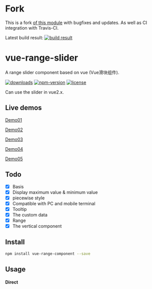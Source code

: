 # Fork

This is a fork [of this module](https://github.com/xwpongithub/vue-range-slider) with
bugfixes and updates. As well as CI integration with Travis-CI.

Latest build result: [![build result](https://api.travis-ci.org/wsdookadr/vue-range-slider.svg)](https://api.travis-ci.org/wsdookadr/vue-range-slider.svg)

# vue-range-slider
A range slider component based on vue (Vue滑块组件).

[![downloads](https://img.shields.io/npm/dt/vue-range-component.svg)](https://www.npmjs.com/package/vue-range-component)
[![npm-version](https://img.shields.io/npm/v/vue-range-component.svg)](https://www.npmjs.com/package/vue-range-component)
[![license](https://img.shields.io/npm/l/express.svg)]()

Can use the slider in vue2.x.

## Live demos

[Demo01](https://jsfiddle.net/xwpongithub/mtzpr21g/)

[Demo02](https://jsfiddle.net/xwpongithub/njdwphrm/)

[Demo03](https://jsfiddle.net/xwpongithub/q3xpkgcy/)

[Demo04](https://jsfiddle.net/xwpongithub/0skre953/)

[Demo05](https://jsfiddle.net/xwpongithub/vfgw1hks/)

## Todo

- [x] Basis
- [x] Display maximum value & minimum value
- [x] piecewise style
- [x] Compatible with PC and mobile terminal
- [x] Tooltip
- [x] The custom data
- [x] Range
- [x] The vertical component

## Install
``` bash
npm install vue-range-component --save
```

## Usage

#### Direct <script> include

```html
  <link rel="stylesheet" href="https://unpkg.com/vue-range-component@1.0.3/dist/vue-range-slider.min.css">
  <script src="https://unpkg.com/vue-range-component@1.0.3/dist/vue-range-slider.min.js"></script>
```

#### Use in vue project

```html
<template>
  <div>
    <vue-range-slider ref="slider" v-model="value"></vue-range-slider>
  </div>
</template>
<script>
import 'vue-range-component/dist/vue-range-slider.css'
import VueRangeSlider from 'vue-range-component'

export default {
  data() {
    return {
      value: 1
    }
  },
  components: {
    VueRangeSlider
  }
}
</script>
```

## Exceptions
if the component initialization in a `v-show="false" / display: none` container or use `transform / animation / margin` to change the location of the component, there may be an exception ( The slider cannot be used, because the component can not initialize the size or slider position ).

The solution:
 1. using `v-if` instead of `v-show` or `display: none`.
 2. use prop `show` to control display.
 3. After the component appears, to call the `refresh` method.

## Options

### Props
| Props       | Type          | Default  | Description  |
| ----------- |:--------------| ---------|--------------|
| direction   | String        | horizontal | Set the direction of the component, optional value: ['horizontal', 'vertical'] |
| event-type  | String        | auto   | The event type, optional value: ['auto', 'none'] |
| width       | Number[,String(in horizontal)] | auto | Width of the component |
| height      | Number[,String(in vertical)] | 6        | Height of the component |
| dot-size    | Number        | 16       | Determines width and height of the sliders. to set different values of `width` & `height` use `dot-width` & `dot-height` props |
| dot-width   | Number        | value of `dot-size` prop | Width of sliders. If specified, overrides value of `dot-size` |
| dot-height  | Number        | value of `dot-size` prop | Height of sliders. If specified, overrides value of `dot-size` |
| min         | Number        | 0        | The minimum numerical value that can be selected  |
| max         | Number        | 100      | The maximum numerical value that can be selected  |
| step   | Number        | 1        | The gap between the values |
| show        | Boolean       | true     | Display of the component |
| speed       | Number        | 0.5      | Transition time |
| disabled    | Boolean[, Array<Boolean>(in range model)]  | false    | Whether to disable the component |
| debug       | Boolean       | true | If you do not need to print errors in the production environment, can be set to `process.env.NODE_ENV !== 'production'` |
| piecewise   | Boolean       | false    | Whether to display sub-values as as piecewise nodes |
| piecewise-label*   | Boolean  | false  | Whether to display the label. |
| tooltip     | String, Boolean | always    | Control the tooltip, optional value: ['hover', 'always', false] |
| tooltip-dir | String[,Array(in range model) | top(in horizontal)or left(in vertical) | Set the direction of the tooltip, optional value: ['top', 'bottom', 'left', 'right'] |
| reverse     | Boolean       | false    | Whether the component reverse (such as Right to left, Top to bottom) |
| value       | Number, String, Array, Object  | 0        | Initial value (if the value for the array open range model) |
| data        | Array         | null     | The custom data. |
| clickable   | Boolean       | true     | Whether or not the slider is clickable as well as drag-able |
| enable-cross*   | Boolean    | true     | Whether to allow crossover in range mode |
| start-animation* | Boolean    | false    | Whether to enable the initial animation |
| tooltip-merge* | Boolean       | true    | Whether to merge with tooltip overlap |
| merge-formatter* | String, Function  | null    | Formatting of the merged value, for example: `merge-formatter="¥{value1} ~ ¥{value2}"` or `` merge-formatter: (v1, v2) => `¥${v1} ~ ¥${v2}` ``. |
| stop-propagation*  | Boolean       | false    | All events call `stopPropagation` |
| real-time*  | Boolean       | false    | Whether the real-time computing the layout of the components |
| lazy*       | Boolean       | false    | At the end of the drag and drop, to synchronization value (if each update to high consumption of operation (such as Ajax), it is more useful) |
| fixed*  | Boolean       | false    | Fixed distance between two values (valid only in range mode). [Example]
| min-range*  | Number       | null    | Minimum range in range mode
| max-range*  | Number       | null    | Maximum range in range mode
| process-draggable*  | Boolean       | false    | Whether the process bar is draggable (valid only in range mode). |
| formatter*        | String,Function | null   | Formatting of a tooltip's values, for example: `formatter='¥{value}'` or `` formatter: (v) => `¥${v}` ``. |
| use-keyboard*        | Boolean | false   | Whether to open the keyboard control (Only support the arrow keys). |
| actions-keyboard*        | Array | `[(i) => i - 1, (i) => i + 1]`  | In the keyboard control mode, reduce(←, ↓) and increase(→, ↑) the calling method.(`i` is the index value) |
| bg-style*         | Object | null  | The style of the background. |
| slider-style*     | Object[, Array(in range model), Function<Value, Index>] | null  | The style of the slider. |
| disabled-style*   | Object | null  | The style of the slider in disabled state. |
| disabled-dot-style*   | Object, Array, Function<Value, Index>] | null  | The style of the dot in disabled state. |
| process-style*    | Object | null  | The style of the process bar. |
| piecewise-style*  | Object | null  | The style of the piecewise dot. |
| piecewise-active-style*  | Object | null  | The style of the piecewise dot in the activated state. |
| tooltip-style*    | Object[, Array(in range model), Function<Value, Index>] | null  | The style of the tooltip. |
| label-style*      | Object | null  | The style of the label. |
| label-active-style*      | Object | null  | The style of the label in the activated state. |
| focus-style*     | Object[, Array(in range model), Function<Value, Index>] | null  | The style of the slider when it is focused. (Works only when `use-keyboard` is `true`) |

### Function
| Name        | Type           | Description                |
| ----------- |:---------------| ---------------------------|
| setValue    | Params: value [, noCallback: boolean, speed: number] | set value of the component |
| setIndex    | Params: index* | set index of the component |
| getValue    | Return: value  | get value of the component |
| getIndex    | Return: index* | get index of the component |
| refresh     | null           | Refresh the component      |

* [ index ] is the index to the array in the custom data model *
* [ index ] is equal to (( value - min ) / interval ) in normal mode *

### Events
| Name          | Type          | Description  |
| --------------|:--------------|--------------|
| slide-end     | Params: value[Number \| Array]  | values change when the callback function. (Changes in the direct assignment value will not trigger the callback, it is recommended to use `setValue` method) |
| drag-start    | Params: context[Object]| Drag the start event |
| drag-end      | Params: context[Object]| Drag the end event |
| on-keypress   | Params: value[Number \| Array]| keyboard event |

### Slot
| Name          | Description  |
| --------------|--------------|
| dot          	| Customize the dot slot. optional value: [value, disabled, index(only range model)] |
| tooltip       | Customize the tooltip slot. optional value: [`value`, `index`, `disabled`(only range model), `merge`(only tooltipMerge is `true`)] |
| piecewise     | Customize the piecewise slot. optional value: [`label`, `index`, `active`, `first`, `last`] |
| label         | Customize the label slot. optional value: [`label`, `index`, `active`, `first`, `last`] |

[#](https://vuejs.org/v2/guide/components.html#Scoped-Slots) When using the template element as a slot, can add special properties `scope` or `slot-scope` to get the value.

e.g.
```html
<vue-range-slider v-model="value">
  <template slot="tooltip" scope="{value}">
    <div class="diy-tooltip">
      {{ value }}
    </div>
  </template>
</vue-range-slider>

<!-- In vue2.5 above, please use slot-scope instead of scope -->
<vue-range-slider v-model="value">
  <div class="diy-tooltip" slot="tooltip" slot-scope="{ value }">
    {{ value }}
  </div>
</vue-range-slider>
```

## Using it with NUXT.js

This hack is just to avoid the server side 'document' error when using it with Nuxt.js.
Use it if you don't need to have this component rendered on the server side.

1. Install [this](https://github.com/egoist/vue-no-ssr) and add it to the variable `components`. i.e.
```js
import NoSSR from 'vue-no-ssr'

let components = {
    /**
     * Add No Server Side Render component
     * to make client DOM math the server DOM
     */
    'no-ssr': NoSSR
}
```

2. In your template, encapsulate 'vue-range-slider' into the 'no-ssr' component to avoid render the html on the server like this:
```html
<no-ssr>
    <vue-range-slider ref="slider"></vue-range-slider>
</no-ssr>
```

3. Require the library just for client side and add the 'vue-range-slider' component to the template component list
```js
if (process.browser) {
    // in older versions of nuxt, it's process.BROWSER_BUILD
    let VueRangeSlider = require('vue-range-component')
    components['vue-range-slider'] = VueRangeSlider
}
```

4. Apply the components
```js
export default {
    components
}
```

## License

[MIT](LICENSE)
